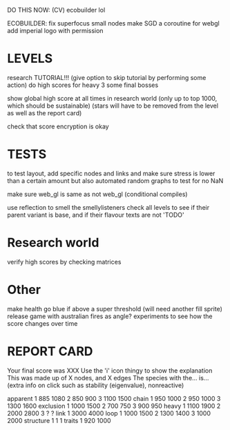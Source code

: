 DO THIS NOW:
(CV) ecobuilder lol

ECOBUILDER:
fix superfocus small nodes
make SGD a coroutine for webgl
add imperial logo with permission

# LEVELS
research TUTORIAL!!! (give option to skip tutorial by performing some action)
do high scores for heavy 3
some final bosses

show global high score at all times in research world (only up to top 1000, which should be sustainable)
(stars will have to be removed from the level as well as the report card)

check that score encryption is okay

# TESTS
to test layout, add specific nodes and links and make sure stress is lower than a certain amount
but also automated random graphs to test for no NaN

make sure web_gl is same as not web_gl (conditional compiles)

use reflection to smell the smellylisteners
check all levels to see if their parent variant is base, and if their flavour texts are not 'TODO'

# Research world
verify high scores by checking matrices

# Other
make health go blue if above a super threshold (will need another fill sprite)
release game with australian fires as angle?
experiments to see how the score changes over time

# REPORT CARD
Your final score was XXX
Use the 'i' icon thingy to show the explanation This was made up of X nodes, and X edges
The species with the... is...
(extra info on click such as stability (eigenvalue), nonreactive)




apparent
1 885 1080
2 850 900
3 1100 1500
chain
1 950 1000
2 950 1000
3 1300 1600
exclusion
1 1000 1500
2 700 750
3 900 950
heavy
1 1100 1900
2 2000 2800
3 ? ?
link
1 3000 4000
loop
1 1000 1500
2 1300 1400
3 1000 2000
structure
1 1 1
traits
1 920 1000
